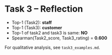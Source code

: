 # Task 3 – Reflection

- Top-1 (Task2): **staff**
- Top-1 (Task3): **customer**
- Top-1 of task2 and task3 is same: **NO**
- Spearman(Task2_score, Task3_rating) = **0.600**

For qualitative analysis, see `task3_examples.md`.
